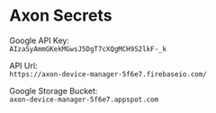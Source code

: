 # Axon Secrets

Google API Key:  
`AIzaSyAmmGKekMGwsJ5DgT7cXQgMCH9S2lkF-_k`

API Url:   
`https://axon-device-manager-5f6e7.firebaseio.com/`

Google Storage Bucket:  
`axon-device-manager-5f6e7.appspot.com`

